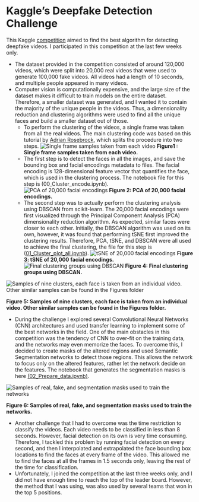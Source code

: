 # Kaggle’s Deepfake Detection Challenge
This Kaggle [competition](https://www.kaggle.com/c/deepfake-detection-challenge/overview) aimed to find the best algorithm for detecting deepfake videos. I participated in this competition at the last few weeks only. 
 - The dataset provided in the competition consisted of around 120,000 videos, which were split into 20,000 real videos that were used to generate 100,000 fake videos. All videos had a length of 10 seconds, and multiple people appeared in many videos.
 - Computer vision is computationally expensive, and the large size of the dataset makes it difficult to train models on the entire dataset. Therefore, a smaller dataset was generated, and I wanted it to contain the majority of the unique people in the videos. Thus, a dimensionality reduction and clustering algorithms were used to find all the unique faces and build a smaller dataset out of those. 
   - To perform the clustering of the videos, a single frame was taken from all the real videos. The main clustering code was based on this tutorial by [Adrian Rosebrock](https://www.pyimagesearch.com/2018/07/09/face-clustering-with-python/), which splits the procedure into two steps.
![Single frame samples taken from each video](https://github.com/Dr-Octopus/Data-Science-Projects/blob/master/Computer-Vision/Figures/Frame_samples.jpg)
**Figure1 : Single frame samples taken from each video.**
   - The first step is to detect the faces in all the images, and save the bounding box and facial encodings metadata to files. The facial encoding is 128-dimensional feature vector that quantifies the face, which is used in the clustering process. The notebook file for this step is (00_Cluster_encode.ipynb). 
![PCA of 20,000 facial encodings](https://github.com/Dr-Octopus/Data-Science-Projects/blob/master/Computer-Vision/Figures/PCA.png)
**Figure 2: PCA of 20,000 facial encodings.**
   - The second step was to actually perform the clustering analysis using DBSCAN from scikit-learn. The 20,000 facial encodings were first visualized through the Principal Component Analysis (PCA) dimensionality reduction algorithm. As expected, similar faces were closer to each other. Initially, the DBSCAN algorithm was used on its own, however, it was found that performing tSNE first improved the clustering results. Therefore, PCA, tSNE, and DBSCAN were all used to achieve the final clustering, the file for this step is ([01_Cluster_plot_all.ipynb](https://github.com/Dr-Octopus/Data-Science-Projects/blob/master/Computer-Vision/01_Cluster_plot_all.ipynb "01_Cluster_plot_all.ipynb")).
![tSNE of 20,000 facial encodings](https://github.com/Dr-Octopus/Data-Science-Projects/blob/master/Computer-Vision/Figures/tSNE.png)
**Figure 3: tSNE of 20,000 facial encodings.**
![Final clustering groups using DBSCAN](https://github.com/Dr-Octopus/Data-Science-Projects/blob/master/Computer-Vision/Figures/DBSCAN.png)
**Figure 4: Final clustering groups using DBSCAN.**

![Samples of nine clusters, each face is taken from an individual video. Other similar samples can be found in the Figures folder](https://github.com/Dr-Octopus/Data-Science-Projects/blob/master/Computer-Vision/Figures/Clustering_samples6.png)

**Figure 5: Samples of nine clusters, each face is taken from an individual video. Other similar samples can be found in the Figures folder.**

 - During the challenge I explored several Convolutional Neural Networks (CNN) architectures and used transfer learning to implement some of the best networks in the field. One of the main obstacles in this competition was the tendency of CNN to over-fit on the training data, and the networks may even memorize the faces. To overcome this, I decided to create masks of the altered regions and used Semantic Segmentation networks to detect those regions. This allows the network to focus only on the altered features, rather let the network decide on the features. The notebook that generates the segmentation masks is here [(02_Prepare_data.ipynb)](https://github.com/Dr-Octopus/Data-Science-Projects/blob/master/Computer-Vision/02_Prepare_data.ipynb "02_Prepare_data.ipynb").

![Samples of real, fake, and segmentation masks used to train the networks](https://github.com/Dr-Octopus/Data-Science-Projects/blob/master/Computer-Vision/Figures/Segmentation%20Mask.png)

**Figure 6: Samples of real, fake, and segmentation masks used to train the networks.**

 - Another challenge that I had to overcome was the time restriction to classify the videos. Each video needs to be classified in less than 8 seconds. However, facial detection on its own is very time consuming. Therefore, I tackled this problem by running facial detection on every second, and then I interpolated and extrapolated the face bounding box locations to find the faces at every frame of the video. This allowed me to find the faces at all the frames in 1.5 seconds only, leaving the rest of the time for classification.
 - Unfortunately, I joined the competition at the last three weeks only, and I did not have enough time to reach the top of the leader board. However, the method that I was using, was also used by several teams that won in the top 5 positions.